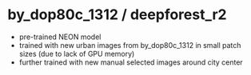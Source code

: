 # by_dop80c_1312 / deepforest_r2

- pre-trained NEON model
- trained with new urban images from by_dop80c_1312 in small patch sizes (due to lack of GPU memory)
- further trained with new manual selected images around city center
